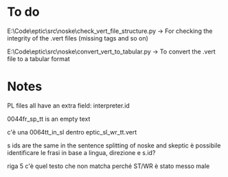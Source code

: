 # To do

E:\Code\eptic\src\noske\check_vert_file_structure.py -> For checking the integrity of the .vert files (missing tags and so on)

E:\Code\eptic\src\noske\convert_vert_to_tabular.py -> To convert the .vert file to a tabular format

# Notes

PL files all have an extra field: interpreter.id

0044fr_sp_tt is an empty text

c'è una 0064tt_in_sl dentro eptic_sl_wr_tt.vert

s ids are the same in the sentence splitting of noske and skeptic
è possibile identificare le frasi in base a lingua, direzione e s.id?


riga 5 c'è quel testo che non matcha perché ST/WR è stato messo male
